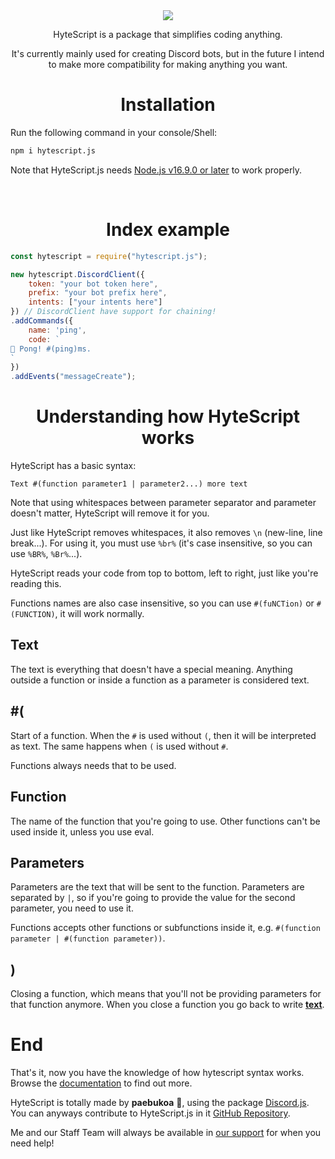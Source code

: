 <div align="center"> <!-- name and banner -->

<img src="https://i.imgur.com/A1mWmef.png">
</div>

<div align="center"> <!-- short description -->
<p>HyteScript is a package that simplifies coding anything.</p>
<p>It's currently mainly used for creating Discord bots, but in the future I intend to make more compatibility for making anything you want.</p>
</div>

<h1 align="center">Installation</h1>

Run the following command in your console/Shell:

```bash
npm i hytescript.js
```

Note that HyteScript.js needs [Node.js v16.9.0 or later](https://nodejs.org) to work properly.

<br>
<h1 align="center">Index example</h1>

```js
const hytescript = require("hytescript.js");

new hytescript.DiscordClient({
    token: "your bot token here",
    prefix: "your bot prefix here",
    intents: ["your intents here"]
}) // DiscordClient have support for chaining!
.addCommands({
    name: 'ping',
    code: `
🏓 Pong! #(ping)ms.    
`
})
.addEvents("messageCreate");
```

<h1 align="center">Understanding how HyteScript works</h1>
HyteScript has a basic syntax:

`Text #(function parameter1 | parameter2...) more text`

Note that using whitespaces between parameter separator and parameter doesn't matter, HyteScript will remove it for you.

Just like HyteScript removes whitespaces, it also removes `\n` (new-line, line break...). For using it, you must use `%br%` (it's case insensitive, so you can use `%BR%`, `%Br%`...).

HyteScript reads your code from top to bottom, left to right, just like you're reading this.

Functions names are also case insensitive, so you can use `#(fuNCTion)` or `#(FUNCTION)`, it will work normally.

## Text
The text is everything that doesn't have a special meaning.
Anything outside a function or inside a function as a parameter is considered text.

## #(
Start of a function. When the `#` is used without `(`, then it will be interpreted as text. The same happens when `(` is used without `#`.

Functions always needs that to be used.

## Function
The name of the function that you're going to use. Other functions can't be used inside it, unless you use eval.

## Parameters
Parameters are the text that will be sent to the function. Parameters are separated by `|`, so if you're going to provide the value for the second parameter, you need to use it.

Functions accepts other functions or subfunctions inside it, e.g. `#(function parameter | #(function parameter))`.

## )
Closing a function, which means that you'll not be providing parameters for that function anymore. When you close a function you go back to write <a href="#Text">**text**</a>.<br>

# End

That's it, now you have the knowledge of how hytescript syntax works. Browse the [documentation](https://docs.hytescript.ga) to find out more.

HyteScript is totally made by **paebukoa** 💖, using the package [Discord.js](https://discord.js.org).<br>
You can anyways contribute to HyteScript.js in it [GitHub Repository](https://github.com/gabriel-flauzino/HyteScript.js).

Me and our Staff Team will always be available in [our support](https://discord.gg/bdUENGdN88) for when you need help!
